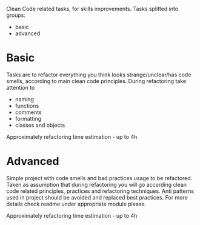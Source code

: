 Clean Code related tasks, for skills improvements. Tasks splitted into groups:
- basic
- advanced


# Basic 
Tasks are to refactor everything you think looks strange/unclear/has code smells, according to main clean code 
principles. During refactoring take attention to 
- naming
- functions
- comments
- formatting
- classes and objects 

Approximately refactoring time estimation - up to 4h

# Advanced
Simple project with code smells and bad practices usage to be refactored. Taken as assumption that during refactoring 
you will go according
clean code related principles, practices and refactoring techniques. Anti patterns used in 
project should be avoided and replaced best practices. For more details check readme under appropriate module please.

Approximately refactoring time estimation - up to 4h
